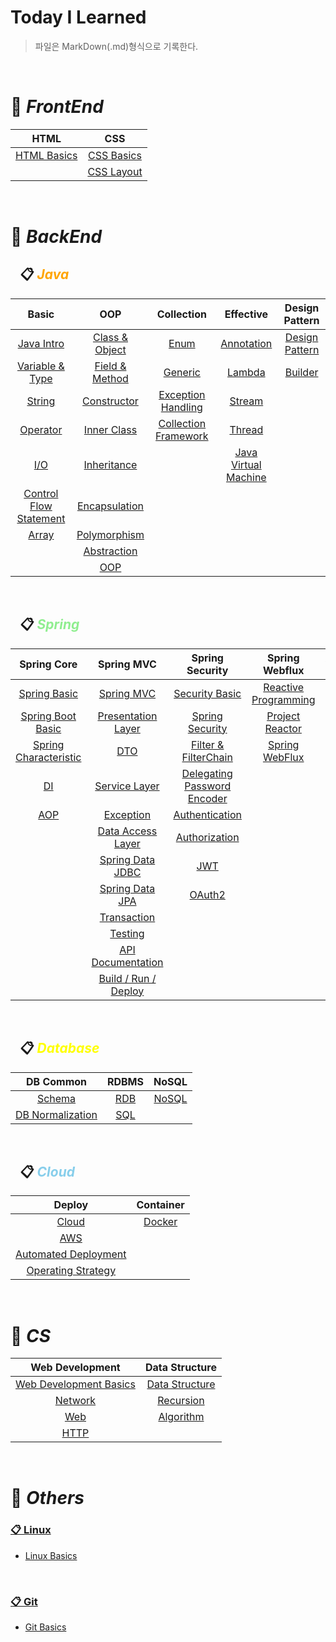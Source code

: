 # Today I Learned

> 파일은 MarkDown(.md)형식으로 기록한다.
 
<br>

# 📌 ***FrontEnd***

| **HTML** | **CSS** |
|:----------:|:--------:|
|[HTML Basics](https://github.com/H-JWANNA/TIL/blob/main/HTML/HTML_Basics.md "HTML 기초")|[CSS Basics](https://github.com/H-JWANNA/TIL/blob/main/CSS/CSS_Basics.md "CSS 기초")|
|  |[CSS Layout](https://github.com/H-JWANNA/TIL/blob/main/CSS/Layout.md "CSS 레이아웃 - Flexbox")|

<br>

# 📌 ***BackEnd***

## &ensp; 📋 <span style = "color : orange">***Java***</span>

|**Basic**|**OOP**|**Collection**|**Effective**|**Design Pattern**|
|:------------:|:----------:|:-----------------:|:----------------:|:-:|
|[Java Intro](https://github.com/H-JWANNA/TIL/blob/main/JAVA/Basic/JAVA_Intro.md "개요")|[Class & Object](https://github.com/H-JWANNA/TIL/blob/main/JAVA/OOP/JAVA_Class_Object.md "클래스 & 객체")|[Enum](https://github.com/H-JWANNA/TIL/blob/main/JAVA/Collection/JAVA_Enum.md "열거형")|[Annotation](https://github.com/H-JWANNA/TIL/blob/main/JAVA/Effective/JAVA_Annotation.md "어노테이션")| [Design Pattern](https://github.com/H-JWANNA/TIL/blob/main/JAVA/Design_Pattern/Design_Pattern.md "디자인 패턴") |
|[Variable & Type](https://github.com/H-JWANNA/TIL/blob/main/JAVA/Basic/JAVA_Variable_Type.md "변수 & 타입")|[Field & Method](https://github.com/H-JWANNA/TIL/blob/main/JAVA/OOP/JAVA_Field_Method.md "필드 & 메소드")|[Generic](https://github.com/H-JWANNA/TIL/blob/main/JAVA/Collection/JAVA_Generic.md "제네릭")|[Lambda](https://github.com/H-JWANNA/TIL/blob/main/JAVA/Effective/JAVA_Lambda.md "람다식")| [Builder](https://github.com/H-JWANNA/TIL/blob/main/JAVA/Design_Pattern/Builder.md "빌더 패턴") |
|[String](https://github.com/H-JWANNA/TIL/blob/main/JAVA/Basic/JAVA_String.md "문자열")|[Constructor](https://github.com/H-JWANNA/TIL/blob/main/JAVA/OOP/JAVA_Constructor.md "생성자")|[Exception Handling](https://github.com/H-JWANNA/TIL/blob/main/JAVA/Collection/JAVA_Exception.md "예외 처리")|[Stream](https://github.com/H-JWANNA/TIL/blob/main/JAVA/Effective/JAVA_Stream.md "스트림")| |
|[Operator](https://github.com/H-JWANNA/TIL/blob/main/JAVA/Basic/JAVA_Operator.md "연산자")|[Inner Class](https://github.com/H-JWANNA/TIL/blob/main/JAVA/OOP/JAVA_InnerClass.md "내부 클래스")|[Collection Framework](https://github.com/H-JWANNA/TIL/blob/main/JAVA/Collection/JAVA_CollectionFramework.md "컬렉션 프레임워크")|[Thread](https://github.com/H-JWANNA/TIL/blob/main/JAVA/Effective/JAVA_Thread.md "스레드")| |
|[I/O](https://github.com/H-JWANNA/TIL/blob/main/JAVA/Basic/JAVA_IO.md "입출력")|[Inheritance](https://github.com/H-JWANNA/TIL/blob/main/JAVA/OOP/JAVA_Inheritance.md "상속")|  |[Java Virtual Machine](https://github.com/H-JWANNA/TIL/blob/main/JAVA/Effective/JAVA_VirtualMachine.md "자바 가상 머신")| |
|[Control Flow Statement](https://github.com/H-JWANNA/TIL/blob/main/JAVA/Basic/JAVA_Control_Flow_Statement.md "제어문 - 조건문 반복문")|[Encapsulation](https://github.com/H-JWANNA/TIL/blob/main/JAVA/OOP/JAVA_Encapsulation.md "캡슐화")|  |  | |
|[Array](https://github.com/H-JWANNA/TIL/blob/main/JAVA/Basic/JAVA_Array.md "배열")|[Polymorphism](https://github.com/H-JWANNA/TIL/blob/main/JAVA/OOP/JAVA_Polymorphism.md "다형성")|  |  | |
|  |[Abstraction](https://github.com/H-JWANNA/TIL/blob/main/JAVA/OOP/JAVA_Abstraction.md "추상화")|  |  | |
||[OOP](https://github.com/H-JWANNA/TIL/blob/main/JAVA/OOP/OOP.md "객체 지향")||||

<br>

## &ensp; 📋 <span style = "color : lightgreen">***Spring***</span>

|**Spring Core**|**Spring MVC**|**Spring Security**|**Spring Webflux**|**Additional Function**|
|:-------------:|:------------:|:-----------------:|:----------------:|:-:|
|[Spring Basic](https://github.com/H-JWANNA/TIL/blob/main/Spring/Spring_Core/Spring_Basic.md "Spring Framework 기본")|[Spring MVC](https://github.com/H-JWANNA/TIL/blob/main/Spring/Spring_MVC/Spring_MVC.md)|[Security Basic](https://github.com/H-JWANNA/TIL/blob/main/Spring/Spring_Security/Security_Basic.md "인증 / 보안 기초")|[Reactive Programming](https://github.com/H-JWANNA/TIL/blob/main/Spring/Spring_Webflux/Reactive_Programming.md "리액티브 프로그래밍")| [Spring Scheduler](https://github.com/H-JWANNA/TIL/blob/main/Spring/Additional_Function/Scheduler.md "스프링 스케쥴러") |
|[Spring Boot Basic](https://github.com/H-JWANNA/TIL/blob/main/Spring/Spring_Core/SpringBoot_Basic.md "Spring Boot 기본")|[Presentation Layer](https://github.com/H-JWANNA/TIL/blob/main/Spring/Spring_MVC/Presentation_Layer.md "프레젠테이션 계층")|[Spring Security](https://github.com/H-JWANNA/TIL/blob/main/Spring/Spring_Security/Spring_Security.md "Spring Security 기초")|[Project Reactor](https://github.com/H-JWANNA/TIL/blob/main/Spring/Spring_Webflux/Project_Reactor.md "프로젝트 리액터")|  |
|[Spring Characteristic](https://github.com/H-JWANNA/TIL/blob/main/Spring/Spring_Core/Spring_Characteristic.md "Spring Framework 특징")|[DTO](https://github.com/H-JWANNA/TIL/blob/main/Spring/Spring_MVC/DTO.md "Data Transfer Object")|[Filter & FilterChain](https://github.com/H-JWANNA/TIL/blob/main/Spring/Spring_Security/Filter_FilterChain.md)|[Spring WebFlux](https://github.com/H-JWANNA/TIL/blob/main/Spring/Spring_Webflux/Spring_Webflux.md)|  |
|[DI](https://github.com/H-JWANNA/TIL/blob/main/Spring/Spring_Core/DI.md "의존성 주입")|[Service Layer](https://github.com/H-JWANNA/TIL/blob/main/Spring/Spring_MVC/Service_Layer.md "서비스 계층")|[Delegating Password Encoder](https://github.com/H-JWANNA/TIL/blob/main/Spring/Spring_Security/Delegating_Password_Encoder.md)||  |
|[AOP](https://github.com/H-JWANNA/TIL/blob/main/Spring/Spring_Core/AOP.md "관점 지향 프로그래밍") |[Exception](https://github.com/H-JWANNA/TIL/blob/main/Spring/Spring_MVC/Exception.md "예외 처리")|[Authentication](https://github.com/H-JWANNA/TIL/blob/main/Spring/Spring_Security/Authentication.md)||  |
||[Data Access Layer](https://github.com/H-JWANNA/TIL/blob/main/Spring/Spring_MVC/DataAccess_Layer.md "데이터 액세스 계층")|[Authorization](https://github.com/H-JWANNA/TIL/blob/main/Spring/Spring_Security/Authorization.md)||  |
||[Spring Data JDBC](https://github.com/H-JWANNA/TIL/blob/main/Spring/Spring_MVC/JDBC.md "JDBC")|[JWT](https://github.com/H-JWANNA/TIL/blob/main/Spring/Spring_Security/JWT.md)||  |
||[Spring Data JPA](https://github.com/H-JWANNA/TIL/blob/main/Spring/Spring_MVC/JPA.md "JPA")|[OAuth2](https://github.com/H-JWANNA/TIL/blob/main/Spring/Spring_Security/OAuth2.md)||  |
||[Transaction](https://github.com/H-JWANNA/TIL/blob/main/Spring/Spring_MVC/Transaction.md "트랜잭션")|||  |
||[Testing](https://github.com/H-JWANNA/TIL/blob/main/Spring/Spring_MVC/Testing.md "테스팅")|||  |
||[API Documentation](https://github.com/H-JWANNA/TIL/blob/main/Spring/Spring_MVC/API_Documentation.md "API 문서화")|||  |
||[Build / Run / Deploy](https://github.com/H-JWANNA/TIL/blob/main/Spring/Spring_MVC/Build_Run_Deploy.md "어플리케이션 빌드/실행/배포")|||  |

<br>

## &ensp; 📋 <span style = "color : yellow">***Database***</span>

|**DB Common**| **RDBMS** | **NoSQL** |
|:-------------------:|:-------------:|:-:|
|[Schema](https://github.com/H-JWANNA/TIL/blob/main/Database/Schema.md "스키마")|[RDB](https://github.com/H-JWANNA/TIL/blob/main/Database/RDB.md "관계형 데이터베이스") | [NoSQL](https://github.com/H-JWANNA/TIL/blob/main/Database/NoSQL.md "비관계형 데이터베이스") |
|[DB Normalization](https://github.com/H-JWANNA/TIL/blob/main/Database/DB_Normalization.md "데이터베이스 정규화")|[SQL](https://github.com/H-JWANNA/TIL/blob/main/Database/SQL.md "SQL")|  |

<br>

## &ensp; 📋 <span style = "color : skyblue">***Cloud***</span>

|**Deploy**| **Container** |
|:-------:|:-------------:|
|[Cloud](https://github.com/H-JWANNA/TIL/blob/main/Cloud/Cloud.md "클라우드")|[Docker](https://github.com/H-JWANNA/TIL/blob/main/Cloud/Docker.md "도커")|
|[AWS](https://github.com/H-JWANNA/TIL/blob/main/Cloud/Aws.md "아마존 웹 서비스")||
|[Automated Deployment](https://github.com/H-JWANNA/TIL/blob/main/Cloud/Automated_Deployment.md "배포 자동화")||
|[Operating Strategy](https://github.com/H-JWANNA/TIL/blob/main/Cloud/Operating_Strategy.md "운영 전략")||

<br>

# 📌 ***CS***

| **Web Development** | **Data Structure** |
|:-------------------:|:-------------:|
|[Web Development Basics](https://github.com/H-JWANNA/TIL/blob/main/Web%20Development/Web_Development_Basic.md "웹 개발 기초")|[Data Structure](https://github.com/H-JWANNA/TIL/blob/main/Algorithm/Data_Structure.md "자료 구조")|
|[Network](https://github.com/H-JWANNA/TIL/blob/main/Web%20Development/Network.md "네트워크")|[Recursion](https://github.com/H-JWANNA/TIL/blob/main/Algorithm/Recursion.md "재귀")|
|[Web](https://github.com/H-JWANNA/TIL/blob/main/Web%20Development/Web.md "웹")|[Algorithm](https://github.com/H-JWANNA/TIL/blob/main/Algorithm/Algorithm.md "알고리즘")|
|[HTTP](https://github.com/H-JWANNA/TIL/blob/main/Web%20Development/HTTP.md "HTTP") |  |


<br>

# 📌 ***Others***

### [📋 Linux](https://github.com/H-JWANNA/TIL/tree/main/Linux)

- [Linux Basics](https://github.com/H-JWANNA/TIL/blob/main/Linux/Linux_basics.md "Linux 기초")

<br>

### [📋 Git](https://github.com/H-JWANNA/TIL/tree/main/Git)

- [Git Basics](https://github.com/H-JWANNA/TIL/blob/main/Git/Git_basic.md "Git 기초")
<br>